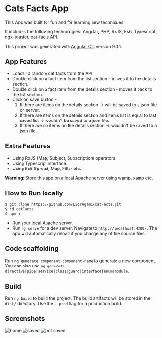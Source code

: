 
# Cats Facts App


This App was built for fun and for learning new techniques.

It includes the following technologies: Angular, PHP, RxJS, Es6, Typescript, ngx-toaster, [cat-facts API](https://alexwohlbruck.github.io/cat-facts/docs/).

This project was generated with [Angular CLI](https://github.com/angular/angular-cli) version 9.0.1.

## App Features
- Loads 10 random cat facts from the API.
- Double click on a fact item from the list section - moves it to the details section.
- Double click on a fact item from the details section - moves it back to the list section.
- Click on save button -
	1. If there are items on the details section -> will be saved to a json file on server.
	2. If there are items on the details section and items list is equal to last saved list -> wouldn't be saved to a json file.
	3. If there are no items on the details section -> wouldn't be saved to a json file.

## Extra Features
- Using RxJS (Map, Subject, Subscription) operators.
- Using Typescript interface.
- Using Es6 Spread, Map, Filter etc.

**Warning:** Store this app on a local Apache server using wamp, xamp etc.

## How to Run locally

```bash
$ git clone https://github.com/LiorAgami/catFacts.git
$ cd catFacts
$ npm i
```

- Run your local Apache server.
- Run `ng serve` for a dev server. Navigate to `http://localhost:4200/`. The app will automatically reload if you change any of the source files.

## Code scaffolding

Run `ng generate component component-name` to generate a new component. You can also use `ng generate directive|pipe|service|class|guard|interface|enum|module`.

## Build

Run `ng build` to build the project. The build artifacts will be stored in the `dist/` directory. Use the `--prod` flag for a production build.

## Screenshots
![home](/assets/images/mainScreen.png?raw=true "Home")
![saved](/assets/images/factsSaved.png?raw=true "saved")
![not saved](/assets/images/factsNotSaved.png?raw=true "not  saved")

